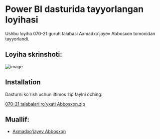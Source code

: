 
# Power BI dasturida tayyorlangan loyihasi

Ushbu loyiha 070-21 guruh talabasi Axmadxo'jayev Abbosxon tomonidan tayyorlandi.


## Loyiha skrinshoti:

![image](https://github.com/user-attachments/assets/d6bf3832-7ec1-4a94-92de-7878255b7725)



## Installation
Dasturni ko'rish uchun iltimos zip faylni oching:

[070-21 talabalari ro'yxati Abbosxon.zip](https://github.com/user-attachments/files/18288668/070-21.talabalari.ro.yxati.Abbosxon.zip)


## Muallif:

- [Axmadxo'jayev Abbosxon](https://www.github.com/ahmadkhojaev)

